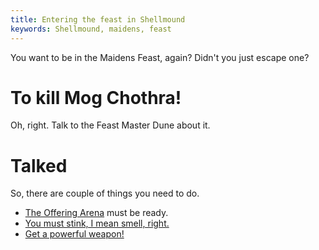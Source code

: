 ```yaml
---
title: Entering the feast in Shellmound
keywords: Shellmound, maidens, feast
---
```


You want to be in the Maidens Feast, again? Didn't you just escape one?

# To kill Mog Chothra!
Oh, right. Talk to the Feast Master Dune about it.

# Talked
So, there are couple of things you need to do.
 - [The Offering Arena](060-offering-arena.md) must be ready.
 - [You must stink, I mean smell, right.](065-perfume.md)
 - [Get a powerful weapon!](110-weapon.md)

# 
